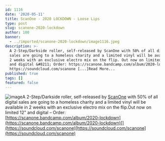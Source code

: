 ```yaml
---
id: 1116
date: '2020-05-11'
title: ScanOne - 2020 LOCKDOWN - Loose Lips
type: post
slug: scanone-2020-lockdown
author: 100
banner:
  - ../imported/scanone-2020-lockdown/image1116.jpeg
description: >-
  A 2-Step/Darkside roller, self-released by ScanOne with 50% of all digital
  sales are going to a homeless charity and a limited vinyl will be available in
  2 weeks with an exclusive electro mix on the flip. Out now on limited 12&quot;
  and digital &#8211; Order: https://scanone.bandcamp.com/album/2020-lockdown
  https://soundcloud.com/scanone [...]Read More...
published: true
tags: []
featured: false
---
```

![image](../../imported/scanone-2020-lockdown/image1116.jpeg)A 2-Step/Darkside roller, self-released by [ScanOne](https://scanone.bandcamp.com/) with 50% of all digital sales are going to a homeless charity and a limited vinyl will be available in 2 weeks with an exclusive electro mix on the flip.Out now on limited 12" and digital – Order: [](https://scanone.bandcamp.com/album/2020-lockdown)[https://scanone.bandcamp.com/album/2020-lockdown](https://scanone.bandcamp.com/album/2020-lockdown)[](https://soundcloud.com/scanone)[https://soundcloud.com/scanone](https://soundcloud.com/scanone)